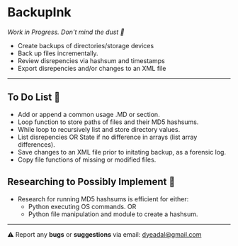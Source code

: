# BackupInk
_Work in Progress. Don't mind the dust :broom:_

- Create backups of directories/storage devices
- Back up files incrementally.
- Review disrepencies via hashsum and timestamps
- Export disrepencies and/or changes to an XML file


---

## To Do List :scroll: 
 - Add or append a common usage .MD or section.  
 - Loop function to store paths of files and their MD5 hashsums.
 - While loop to recursively list and store directory values.
 - List disrepencies OR State if no difference in arrays (list array differences).
 - Save changes to an XML file prior to initating backup, as a forensic log.
 - Copy file functions of missing or modified files.
 
 ## Researching to Possibly Implement :test_tube: 
 - Research for running MD5 hashsums is efficient for either: 
   - Python executing OS commands.
     OR
   - Python file manipulation and module to create a hashsum.
 
---

:warning: Report any **bugs** or **suggestions** via email: dyeadal@gmail.com
